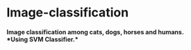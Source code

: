 # Image-classification
<h4>Image classification among cats, dogs, horses and humans.<br>
*Using SVM Classifier.*</h4>
